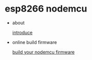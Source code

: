 # esp8266 nodemcu

- about
    
    [introduce](http://www.nodemcu.com/index_cn.html#fr_54747361d775ef1a3600000f)
    
- online build firmware
   
   [build your nodemcu firmware](https://nodemcu-build.com/)